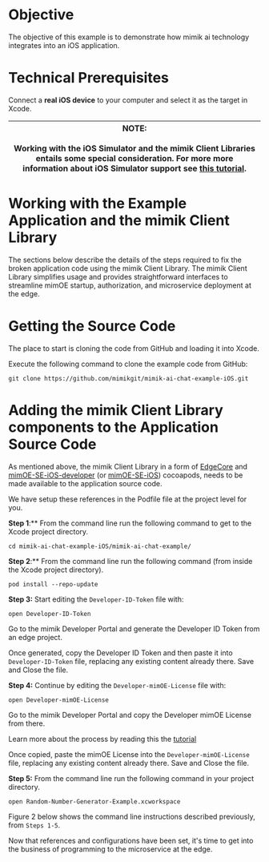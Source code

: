 # Objective

The objective of this example is to demonstrate how mimik ai technology integrates into an iOS application.


# Technical Prerequisites

Connect a **real iOS device** to your computer and select it as the target in  Xcode.

|**NOTE:** <br/><br/>Working with the iOS Simulator and the mimik Client Libraries entails some special consideration. For more more information about iOS Simulator support see [this tutorial](https://devdocs.mimik.com/tutorials/12-index#workingwithaniossimulator).|
|----------|

# Working with the Example Application and the mimik Client Library

The sections below describe the details of the steps required to fix the broken application code using the mimik Client Library. The mimik Client Library simplifies usage and provides straightforward interfaces to streamline mimOE startup, authorization, and microservice deployment at the edge.

# Getting the Source Code

The place to start is cloning the code from GitHub and loading it into Xcode.

Execute the following command to clone the example code from GitHub:

```
git clone https://github.com/mimikgit/mimik-ai-chat-example-iOS.git
```

# Adding the mimik Client Library components to the Application Source Code

As mentioned above, the mimik Client Library in a form of [EdgeCore](https://github.com/mimikgit/cocoapod-EdgeCore/releases) and [mimOE-SE-iOS-developer](https://github.com/mimikgit/cocoapod-mimOE-SE-iOS-developer/releases) (or [mimOE-SE-iOS](https://github.com/mimikgit/cocoapod-mimOE-SE-iOS/releases/)) cocoapods, needs to be made available to the application source code.

We have setup these references in the Podfile file at the project level for you.

**Step 1**:** From the command line run the following command to get to the Xcode project directory.

```
cd mimik-ai-chat-example-iOS/mimik-ai-chat-example/
```

**Step 2**:** From the command line run the following command (from inside the Xcode project directory).

```
pod install --repo-update
```

**Step 3:** Start editing the `Developer-ID-Token` file with:

```
open Developer-ID-Token
```

Go to the mimik Developer Portal and generate the Developer ID Token from an edge project. 

Once generated, copy the Developer ID Token and then paste it into `Developer-ID-Token` file, replacing any existing content already there. Save and Close the file.


**Step 4:** Continue by editing the `Developer-mimOE-License` file with:

```
open Developer-mimOE-License
```

Go to the mimik Developer Portal and copy the Developer mimOE License from there. 

Learn more about the process by reading this the [tutorial](https://devdocs.mimik.com/tutorials/02-index)

Once copied, paste the mimOE License into the `Developer-mimOE-License` file, replacing any existing content already there. Save and Close the file.


**Step 5:** From the command line run the following command in your project directory.

```
open Random-Number-Generator-Example.xcworkspace
```

Figure 2 below shows the command line instructions described previously, from `Steps 1-5`.

Now that references and configurations have been set, it's time to get into the business of programming to the microservice at the edge.